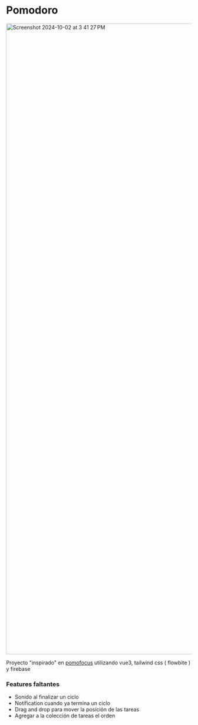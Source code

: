 # Pomodoro
<img width="1714" alt="Screenshot 2024-10-02 at 3 41 27 PM" src="https://github.com/user-attachments/assets/14615e96-3eed-41ce-a1e1-c17df99ef1a7">

Proyecto "inspirado" en [pomofocus]("https://pomofocus.io/")
utilizando vue3, tailwind css ( flowbite ) y firebase

### Features faltantes

-   Sonido al finalizar un ciclo
-   Notification cuando ya termina un ciclo
-   Drag and drop para mover la posición de las tareas
-   Agregar a la colección de tareas el orden